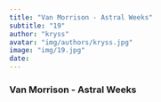 ```yaml
---
title: "Van Morrison - Astral Weeks"
subtitle: "19"
author: "kryss"
avatar: "img/authors/kryss.jpg"
image: "img/19.jpg"
date:
---
```


### Van Morrison - Astral Weeks
